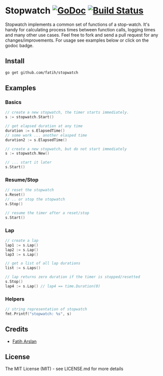 # Stopwatch [![GoDoc](https://godoc.org/github.com/fatih/stopwatch?status.png)](http://godoc.org/github.com/fatih/stopwatch) [![Build Status](https://travis-ci.org/fatih/stopwatch.png)](https://travis-ci.org/fatih/stopwatch)

Stopwatch implements a common set of functions of a stop-watch. It's handy for
calculating process times between function calls, logging times and many other
use cases. Feel free to fork and send a pull request for any
changes/improvements. For usage see examples below or click on the godoc
badge.

## Install

```bash
go get github.com/fatih/stopwatch
```

## Examples

### Basics

```go
// create a new stopwatch, the timer starts immediately.
s := stopwatch.Start()

// get elapsed duration at any time
duration := s.ElapsedTime()
// some work ... another elasped time
duration2 := s.ElapsedTime()

// create a new stopwatch, but do not start immediately
s := stopwatch.New()

// ... start it later
s.Start()
```

### Resume/Stop

```go
// reset the stopwatch
s.Reset()
// .. or stop the stopwatch
s.Stop()

// resume the timer after a reset/stop
s.Start()
```

### Lap

```go
// create a lap
lap1 := s.Lap()
lap2 := s.Lap()
lap3 := s.Lap()

// get a list of all lap durations
list := s.Laps()

// lap returns zero duration if the timer is stopped/resetted
s.Stop()
lap4 := s.Lap() // lap4 == time.Duration(0)
```

### Helpers
```go
// string representation of stopwatch
fmt.Printf("stopwatch: %s", s)
```

## Credits

 * [Fatih Arslan](https://github.com/fatih)

## License

The MIT License (MIT) - see LICENSE.md for more details
